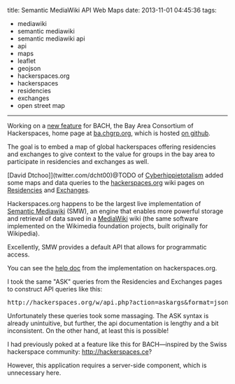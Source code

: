 title: Semantic MediaWiki API Web Maps
date: 2013-11-01 04:45:36
tags:
- mediawiki
- semantic mediawiki
- semantic mediawiki api
- api
- maps
- leaflet
- geojson
- hackerspaces.org
- hackerspaces
- residencies
- exchanges
- open street map
---

Working on a [new feature](https://github.com/chgrp/ba/issues/1) for BACH, the Bay Area Consortium of Hackerspaces, home page at [ba.chgrp.org](http://ba.chgrp.org/), which is hosted [on github](https://github.com/chgrp/ba).

The goal is to embed a map of global hackerspaces offering residencies and exchanges to give context to the value for groups in the bay area to participate in residencies and exchanges as well.

[David Dtchoo]](twitter.com/dcht00)@TODO of [Cyberhippietotalism](http://hackerspaces.org/wiki/Cyberhippietotalism) added some maps and data queries to the [hackerspaces.org](http://hackerspaces.org) wiki pages on [Residencies](http://hackerspaces.org/wiki/Residencies) and [Exchanges](http://hackerspaces.org/wiki/Exchanges).

Hackerspaces.org happens to be the largest live implementation of [Semantic Mediawiki](semantic-mediawiki.org) (SMW), an engine that enables more powerful storage and retrieval of data saved in a [MediaWiki](http://mediawiki.org) wiki (the same software implemented on the Wikimedia foundation projects, built originally for Wikipedia). 

Excellently, SMW provides a default API that allows for programmatic access.

You can see the [help doc](http://hackerspaces.org/w/api.php) from the implementation on hackerspaces.org.

I took the same "ASK" queries from the Residencies and Exchanges pages to construct API queries like this:
<pre>http://hackerspaces.org/w/api.php?action=askargs&format=jsonfm&conditions=|Category:Hackerspace|exchanges::!no|hackerspace%20status::active|&parameters=|%3FHas%20coordinates|Location::!null|limit=500|format=map|width=1100|height=480|zoom=2|center=16%C2%B0%20N,%207%C2%B0%20E|markercluster=off|&printouts=location</pre>

Unfortunately these queries took some massaging. The ASK syntax is already unintuitive, but further, the api documentation is lengthy and a bit inconsistent. On the other hand, at least this is possible!

I had previously poked at a feature like this for BACH&mdash;inspired by the Swiss hackerspace community: http://hackerspaces.ce?

However, this application requires a server-side component, which is unnecessary here.
